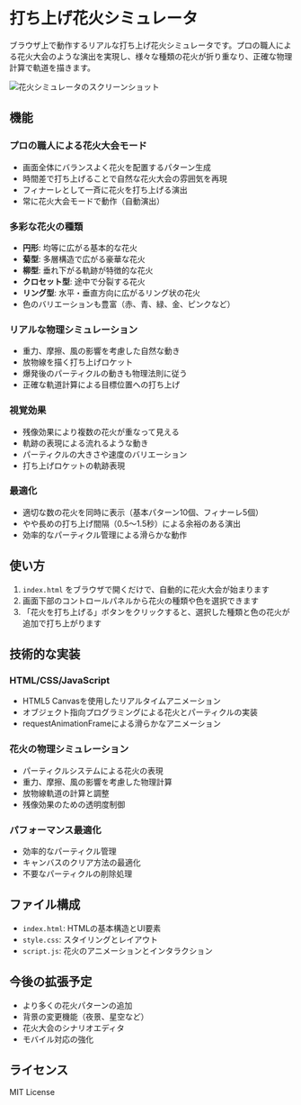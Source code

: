 # 打ち上げ花火シミュレータ

ブラウザ上で動作するリアルな打ち上げ花火シミュレータです。プロの職人による花火大会のような演出を実現し、様々な種類の花火が折り重なり、正確な物理計算で軌道を描きます。

![花火シミュレータのスクリーンショット](screenshot.png)

## 機能

### プロの職人による花火大会モード

- 画面全体にバランスよく花火を配置するパターン生成
- 時間差で打ち上げることで自然な花火大会の雰囲気を再現
- フィナーレとして一斉に花火を打ち上げる演出
- 常に花火大会モードで動作（自動演出）

### 多彩な花火の種類

- **円形**: 均等に広がる基本的な花火
- **菊型**: 多層構造で広がる豪華な花火
- **柳型**: 垂れ下がる軌跡が特徴的な花火
- **クロセット型**: 途中で分裂する花火
- **リング型**: 水平・垂直方向に広がるリング状の花火
- 色のバリエーションも豊富（赤、青、緑、金、ピンクなど）

### リアルな物理シミュレーション

- 重力、摩擦、風の影響を考慮した自然な動き
- 放物線を描く打ち上げロケット
- 爆発後のパーティクルの動きも物理法則に従う
- 正確な軌道計算による目標位置への打ち上げ

### 視覚効果

- 残像効果により複数の花火が重なって見える
- 軌跡の表現による流れるような動き
- パーティクルの大きさや速度のバリエーション
- 打ち上げロケットの軌跡表現

### 最適化

- 適切な数の花火を同時に表示（基本パターン10個、フィナーレ5個）
- やや長めの打ち上げ間隔（0.5〜1.5秒）による余裕のある演出
- 効率的なパーティクル管理による滑らかな動作

## 使い方

1. `index.html` をブラウザで開くだけで、自動的に花火大会が始まります
2. 画面下部のコントロールパネルから花火の種類や色を選択できます
3. 「花火を打ち上げる」ボタンをクリックすると、選択した種類と色の花火が追加で打ち上がります

## 技術的な実装

### HTML/CSS/JavaScript

- HTML5 Canvasを使用したリアルタイムアニメーション
- オブジェクト指向プログラミングによる花火とパーティクルの実装
- requestAnimationFrameによる滑らかなアニメーション

### 花火の物理シミュレーション

- パーティクルシステムによる花火の表現
- 重力、摩擦、風の影響を考慮した物理計算
- 放物線軌道の計算と調整
- 残像効果のための透明度制御

### パフォーマンス最適化

- 効率的なパーティクル管理
- キャンバスのクリア方法の最適化
- 不要なパーティクルの削除処理

## ファイル構成

- `index.html`: HTMLの基本構造とUI要素
- `style.css`: スタイリングとレイアウト
- `script.js`: 花火のアニメーションとインタラクション

## 今後の拡張予定

- より多くの花火パターンの追加
- 背景の変更機能（夜景、星空など）
- 花火大会のシナリオエディタ
- モバイル対応の強化

## ライセンス

MIT License
